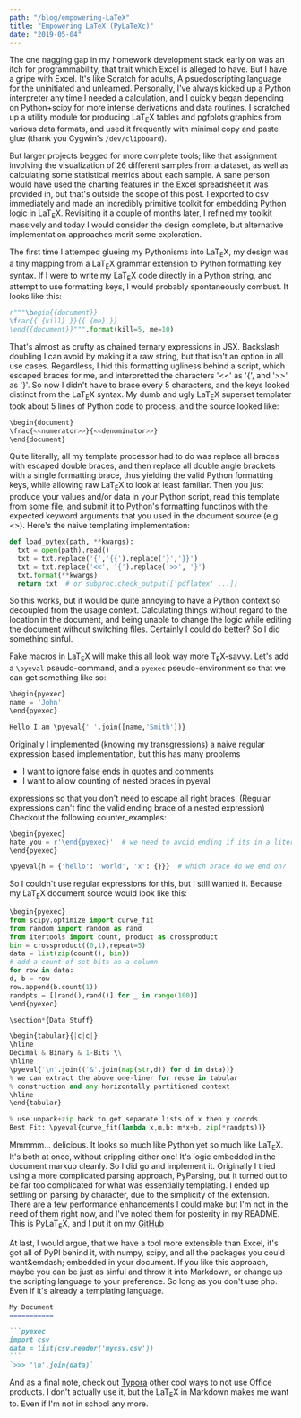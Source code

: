 ```yaml
---
path: "/blog/empowering-LaTeX"
title: "Empowering LaTeX (PyLaTeXc)"
date: "2019-05-04"
---
```


The one nagging gap in my homework development stack early on
was an itch for 
programmability, that trait which Excel is alleged to have.
But I have a gripe with Excel. It's like Scratch for adults,
A psuedoscripting language for the uninitiated and unlearned.
Personally, I've always kicked up a Python interpreter any
time I needed a calculation, and I quickly began depending on
Python+scipy for more intense derivations and data routines. I scratched
up a utility module for producing LaT<sub>E</sub>X tables and pgfplots graphics
from various data formats, and used it frequently with minimal
copy and paste glue (thank you Cygwin's 
    `/dev/clipboard`).

But larger projects begged for more complete tools; like that assignment
involving the visualization 
of 26 different samples from a dataset, as well as calculating some
statistical metrics about each sample.
A sane person would have used the charting features
in the Excel spreadsheet it was provided in, but that's outside the scope
of this post.
I exported to csv immediately and made an incredibly primitive 
toolkit for embedding Python logic in LaT<sub>E</sub>X. Revisiting it a
couple of months later, I refined my toolkit massively and today I 
would consider the design complete, but alternative implementation
approaches merit some exploration.

The first time I attemped glueing my Pythonisms into LaT<sub>E</sub>X, 
my design was a tiny mapping from a LaT<sub>E</sub>X grammar extension
to Python formatting key syntax.
If I were to write my LaT<sub>E</sub>X code directly in a Python string,
and attempt to use formatting keys,
I would probably spontaneously combust. It looks like this:

```python
r"""\begin{{document}}
\frac{{ {kill} }}{{ {me} }}
\end{{document}}""".format(kill=5, me=10)
```

That's almost as crufty as chained ternary expressions in JSX.
Backslash doubling I can avoid by making it a raw string, but that
isn't an option in all use cases.
Regardless, I hid this formatting ugliness behind a script, which
escaped braces for me, and interpretted the characters '<<' as '{', and
'>>' as '}'. So now I didn't have to brace every 5 characters, and the
keys looked distinct from the LaT<sub>E</sub>X syntax.
My dumb and ugly LaT<sub>E</sub>X superset templater took about 5 lines of 
Python code to process, and the source looked like:

```python
\begin{document}
\frac{<<numerator>>}{<<denominator>>}
\end{document}
```

Quite literally, all my template processor had to do was replace all braces with
escaped double braces, and then replace all 
double angle brackets with a single formatting brace, thus yielding
the valid Python formatting keys, while allowing raw LaT<sub>E</sub>X to look
at least familiar.
Then you just produce your values and/or data in your Python script, 
read this template from some file,
and submit it to Python's formatting functinos with the expected keyword
arguments that you used in the document source 
(e.g. <<numerator>>).
Here's the naive templating implementation:

```python
def load_pytex(path, **kwargs):
  txt = open(path).read()
  txt = txt.replace('{','{{').replace('}','}}')    
  txt = txt.replace('<<', '{').replace('>>', '}')
  txt.format(**kwargs)
  return txt  # or subproc.check_output(['pdflatex' ...])
```

So this works, but it would be quite annoying to have a Python
context so decoupled from the usage context. Calculating things
without regard to the location in the document, and being
unable to change the logic while editing the document without
switching files.
Certainly I could do better? So I did something sinful.

Fake macros in LaT<sub>E</sub>X will make this all look way more T<sub>E</sub>X-savvy. 
Let's add a `\pyeval` pseudo-command, and a 
`pyexec` pseudo-environment so that we can get something 
like so:

```python
\begin{pyexec}
name = 'John'
\end{pyexec}

Hello I am \pyeval{' '.join([name,'Smith'])}
```

Originally I implemented (knowing my transgressions) a naive
regular expression based implementation, but this has many problems
* I want to ignore false ends in quotes and comments
* I want to allow counting of nested braces in pyeval

expressions so that you don't need to escape all right
braces. (Regular expressions can't find the valid ending
    brace of a nested expression)
Checkout the following counter_examples:

```python
\begin{pyexec}
hate_you = r'\end{pyexec}'  # we need to avoid ending if its in a literal
\end{pyexec}

\pyeval{h = {'hello': 'world', 'x': {}}}  # which brace do we end on?
```

So I couldn't use regular expressions for this, but I still wanted it.
Because my LaT<sub>E</sub>X document source would look like this:

```python
\begin{pyexec}
from scipy.optimize import curve_fit
from random import random as rand
from itertools import count, product as crossproduct
bin = crossproduct((0,1),repeat=5)
data = list(zip(count(), bin))
# add a count of set bits as a column
for row in data:
d, b = row
row.append(b.count(1))
randpts = [[rand(),rand()] for _ in range(100)]
\end{pyexec}

\section*{Data Stuff}

\begin{tabular}{|c|c|}
\hline
Decimal & Binary & 1-Bits \\
\hline
\pyeval{'\n'.join(('&'.join(map(str,d)) for d in data))}
% we can extract the above one-liner for reuse in tabular 
% construction and any horizontally partitioned context
\hline
\end{tabular}

% use unpack+zip hack to get separate lists of x then y coords
Best Fit: \pyeval{curve_fit(lambda x,m,b: m*x+b, zip(*randpts))} 
```

Mmmmm... delicious. It looks so much like Python yet so much like LaT<sub>E</sub>X.
It's both at once, without crippling either one! It's logic embedded in the document
markup cleanly. So I did go and implement it. Originally I tried using a more
complicated parsing approach, PyParsing, but it turned out to be far too complicated
for what was essentially templating. I ended up settling on parsing by character, due
to the simplicity of the extension. There are a few performance enhancements I could
make but I'm not in the need of them right now, and I've noted them for posterity in
my README. This is PyLaT<sub>E</sub>X, and I put it on my
[GitHub](https://github.com/MichaelBelousov/pylatexc)


At last, I would argue, that we have a tool more extensible than Excel, 
it's got all of PyPI behind it, with numpy, scipy, and all the packages
you could want&emdash; embedded in your document.
If you like this approach, maybe you can be just as sinful and throw it into
Markdown, or change up the scripting language to your preference. So long as you
don't use php. Even if it's already a templating language.


`````markdown
My Document
===========

```pyexec
import csv
data = list(csv.reader('mycsv.csv'))
```
`>>> '\n'.join(data)`
`````

And as a final note, check out [Typora](https://typora.io/)
other cool ways to not use Office products. I don't actually use it, but the LaT<sub>E</sub>X
in Markdown makes me want to. Even if I'm not in school any more.

<style>
span.vim {
    font-size: 3pt;
}
</style>
